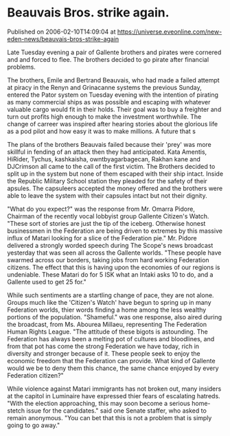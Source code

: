 # Beauvais Bros. strike again.
Published on 2006-02-10T14:09:04 at https://universe.eveonline.com/new-eden-news/beauvais-bros-strike-again

Late Tuesday evening a pair of Gallente brothers and pirates were cornered and and forced to flee. The brothers decided to go pirate after financial problems. 

The brothers, Emile and Bertrand Beauvais, who had made a failed attempt at piracy in the Renyn and Grinacanne systems the previous Sunday, entered the Pator system on Tuesday evening with the intention of pirating as many commercial ships as was possible and escaping with whatever valuable cargo would fit in their holds. Their goal was to buy a freighter and turn out profits high enough to make the investment worthwhile. The change of carreer was inspired after hearing stories about the glorious life as a pod pilot and how easy it was to make millions. A future that s 

The plans of the brothers Beauvais failed because their 'prey' was more skillful in fending of an attack then they had anticipated. Kata Amentis, HiRider, Tychus, kashkaisha, owntbyagarbagecan, Rakhan kane and DJCrimson all came to the call of the first victim. The Brothers decided to split up in the system but none of them escaped with their ship intact. Inside the Republic Military School station they pleaded for the safety of their apsules. The capsuleers accepted the money offered and the brothers were able to leave the system with their capsules intact but not their dignity. 

"What do you expect?" was the response from Mr. Omarra Pidore, Chairman of the recently vocal lobbyist group Gallente Citizen's Watch. "These sort of stories are just the tip of the iceberg. Otherwise honest businessmen in the Federation are being driven to extremes by this massive influx of Matari looking for a slice of the Federation pie." Mr. Pidore delivered a strongly worded speech during The Scope's news broadcast yesterday that was seen all across the Gallente worlds. "These people have swarmed across our borders, taking jobs from hard working Federation citizens. The effect that this is having upon the economies of our regions is undeniable. These Matari do for 5 ISK what an Intaki asks 10 to do, and a Gallente used to get 25 for." 

While such sentiments are a startling change of pace, they are not alone. Groups much like the 'Citizen's Watch' have begun to spring up in many Federation worlds, thier words finding a home among the less wealthy portions of the population. "Shameful." was one response, also aired during the broadcast, from Ms. Abourea Millaeu, representing The Federation Human Rights League. "The attitude of these bigots is astounding. The Federation has always been a melting pot of cultures and bloodlines, and from that pot has come the strong Federation we have today, rich in diversity and stronger because of it. These people seek to enjoy the economic freedom that the Federation can provide. What kind of Gallente would we be to deny them this chance, the same chance enjoyed by every Federation citizen?" 

While violence against Matari immigrants has not broken out, many insiders at the capitol in Luminaire have expressed thier fears of escalating hatreds. "With the election approaching, this may soon become a serious home-stetch issue for the candidates." said one Senate staffer, who asked to remain anonymous. "You can bet that this is not a problem that is simply going to go away."
